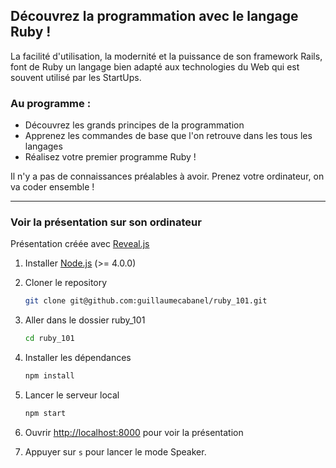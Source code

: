 
## Découvrez la programmation avec le langage Ruby !

La facilité d'utilisation, la modernité et la puissance de son framework Rails, font de Ruby un langage bien adapté aux technologies du Web qui est souvent utilisé par les StartUps.


### Au programme :
- Découvrez les grands principes de la programmation
- Apprenez les commandes de base que l'on retrouve dans les tous les langages
- Réalisez votre premier programme Ruby !

Il n'y a pas de connaissances préalables à avoir.
Prenez votre ordinateur, on va coder ensemble !

---

### Voir la présentation sur son ordinateur

Présentation créée avec [Reveal.js](https://github.com/hakimel/reveal.js)

1.  Installer [Node.js](http://nodejs.org/) (>= 4.0.0)
1.  Cloner le repository
    ```sh
    git clone git@github.com:guillaumecabanel/ruby_101.git
    ```

1.  Aller dans le dossier ruby_101
    ```sh
    cd ruby_101
    ```

1.  Installer les dépendances
    ```sh
    npm install
    ```

1.  Lancer le serveur local
    ```sh
    npm start
    ```

1.  Ouvrir [http://localhost:8000](http://localhost:8000) pour voir la présentation

1.  Appuyer sur `s` pour lancer le mode Speaker.

